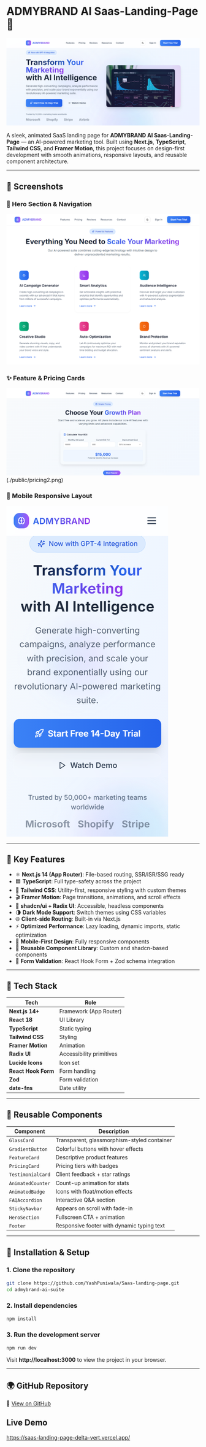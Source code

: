 # ADMYBRAND AI Saas-Landing-Page 🚀

![ADMYBRAND AI Saas-Landing-Page Thumbnail](./public/thumbnail.png)

A sleek, animated SaaS landing page for **ADMYBRAND AI Saas-Landing-Page** — an AI-powered marketing tool. Built using **Next.js**, **TypeScript**, **Tailwind CSS**, and **Framer Motion**, this project focuses on design-first development with smooth animations, responsive layouts, and reusable component architecture.

---

## 📸 Screenshots

### 🌟 Hero Section & Navigation  
![Feature Section](./public/features.png)

### ✨ Feature & Pricing Cards  
![PricingSection](./public/pricing.png) 
(./public/pricing2.png)

### 📱 Mobile Responsive Layout  
![Mobile Responsive](./public/mobile-responsive.png)

---

## 🧠 Key Features

- ⚛️ **Next.js 14 (App Router)**: File-based routing, SSR/ISR/SSG ready  
- 🟦 **TypeScript**: Full type-safety across the project  
- 💨 **Tailwind CSS**: Utility-first, responsive styling with custom themes  
- 🎬 **Framer Motion**: Page transitions, animations, and scroll effects  
- 🧩 **shadcn/ui + Radix UI**: Accessible, headless components  
- 🌗 **Dark Mode Support**: Switch themes using CSS variables  
- 🌐 **Client-side Routing**: Built-in via Next.js  
- ⚡ **Optimized Performance**: Lazy loading, dynamic imports, static optimization  
- 📱 **Mobile-First Design**: Fully responsive components  
- 🎯 **Reusable Component Library**: Custom and shadcn-based components  
- 🧪 **Form Validation**: React Hook Form + Zod schema integration  

---

## 📁 Tech Stack

| Tech               | Role                             |
|--------------------|----------------------------------|
| **Next.js 14+**     | Framework (App Router)           |
| **React 18**        | UI Library                       |
| **TypeScript**      | Static typing                    |
| **Tailwind CSS**    | Styling                          |
| **Framer Motion**   | Animation                        |
| **Radix UI**        | Accessibility primitives         |
| **Lucide Icons**    | Icon set                         |
| **React Hook Form** | Form handling                    |
| **Zod**             | Form validation                  |
| **date-fns**        | Date utility                     |

---

## 🧩 Reusable Components

| Component          | Description |
|--------------------|-------------|
| `GlassCard`        | Transparent, glassmorphism-styled container |
| `GradientButton`   | Colorful buttons with hover effects |
| `FeatureCard`      | Descriptive product features |
| `PricingCard`      | Pricing tiers with badges |
| `TestimonialCard`  | Client feedback + star ratings |
| `AnimatedCounter`  | Count-up animation for stats |
| `AnimatedBadge`    | Icons with float/motion effects |
| `FAQAccordion`     | Interactive Q&A section |
| `StickyNavbar`     | Appears on scroll with fade-in |
| `HeroSection`      | Fullscreen CTA + animation |
| `Footer`           | Responsive footer with dynamic typing text |

---

## 🔧 Installation & Setup

### 1. Clone the repository
```bash
git clone https://github.com/YashPuniwala/Saas-landing-page.git
cd admybrand-ai-suite
```

### 2. Install dependencies
```bash
npm install
```

### 3. Run the development server
```bash
npm run dev
```

Visit **http://localhost:3000** to view the project in your browser.

---

## 🌍 GitHub Repository

🔗 [View on GitHub](https://github.com/YashPuniwala/Saas-landing-page)

## Live Demo

https://saas-landing-page-delta-vert.vercel.app/